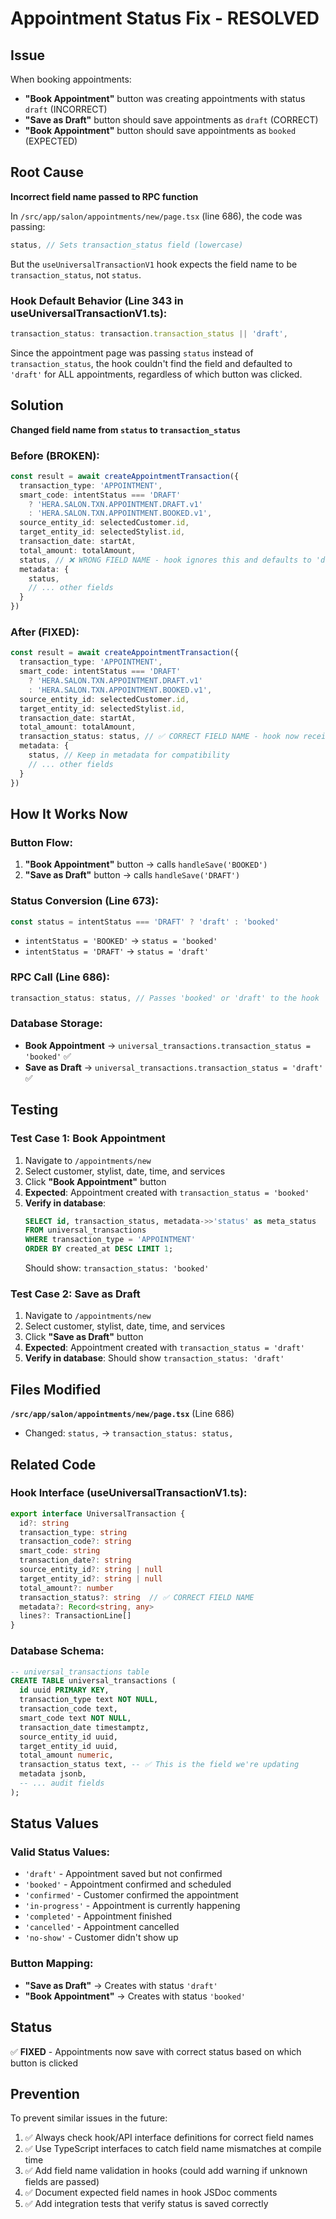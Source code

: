 # Appointment Status Fix - RESOLVED

## Issue
When booking appointments:
- **"Book Appointment"** button was creating appointments with status `draft` (INCORRECT)
- **"Save as Draft"** button should save appointments as `draft` (CORRECT)
- **"Book Appointment"** button should save appointments as `booked` (EXPECTED)

## Root Cause
**Incorrect field name passed to RPC function**

In `/src/app/salon/appointments/new/page.tsx` (line 686), the code was passing:
```typescript
status, // Sets transaction_status field (lowercase)
```

But the `useUniversalTransactionV1` hook expects the field name to be `transaction_status`, not `status`.

### Hook Default Behavior (Line 343 in useUniversalTransactionV1.ts):
```typescript
transaction_status: transaction.transaction_status || 'draft',
```

Since the appointment page was passing `status` instead of `transaction_status`, the hook couldn't find the field and defaulted to `'draft'` for ALL appointments, regardless of which button was clicked.

## Solution
**Changed field name from `status` to `transaction_status`**

### Before (BROKEN):
```typescript
const result = await createAppointmentTransaction({
  transaction_type: 'APPOINTMENT',
  smart_code: intentStatus === 'DRAFT'
    ? 'HERA.SALON.TXN.APPOINTMENT.DRAFT.v1'
    : 'HERA.SALON.TXN.APPOINTMENT.BOOKED.v1',
  source_entity_id: selectedCustomer.id,
  target_entity_id: selectedStylist.id,
  transaction_date: startAt,
  total_amount: totalAmount,
  status, // ❌ WRONG FIELD NAME - hook ignores this and defaults to 'draft'
  metadata: {
    status,
    // ... other fields
  }
})
```

### After (FIXED):
```typescript
const result = await createAppointmentTransaction({
  transaction_type: 'APPOINTMENT',
  smart_code: intentStatus === 'DRAFT'
    ? 'HERA.SALON.TXN.APPOINTMENT.DRAFT.v1'
    : 'HERA.SALON.TXN.APPOINTMENT.BOOKED.v1',
  source_entity_id: selectedCustomer.id,
  target_entity_id: selectedStylist.id,
  transaction_date: startAt,
  total_amount: totalAmount,
  transaction_status: status, // ✅ CORRECT FIELD NAME - hook now receives the status
  metadata: {
    status, // Keep in metadata for compatibility
    // ... other fields
  }
})
```

## How It Works Now

### Button Flow:
1. **"Book Appointment"** button → calls `handleSave('BOOKED')`
2. **"Save as Draft"** button → calls `handleSave('DRAFT')`

### Status Conversion (Line 673):
```typescript
const status = intentStatus === 'DRAFT' ? 'draft' : 'booked'
```

- `intentStatus = 'BOOKED'` → `status = 'booked'`
- `intentStatus = 'DRAFT'` → `status = 'draft'`

### RPC Call (Line 686):
```typescript
transaction_status: status, // Passes 'booked' or 'draft' to the hook
```

### Database Storage:
- **Book Appointment** → `universal_transactions.transaction_status = 'booked'` ✅
- **Save as Draft** → `universal_transactions.transaction_status = 'draft'` ✅

## Testing

### Test Case 1: Book Appointment
1. Navigate to `/appointments/new`
2. Select customer, stylist, date, time, and services
3. Click **"Book Appointment"** button
4. **Expected**: Appointment created with `transaction_status = 'booked'`
5. **Verify in database**:
   ```sql
   SELECT id, transaction_status, metadata->>'status' as meta_status
   FROM universal_transactions
   WHERE transaction_type = 'APPOINTMENT'
   ORDER BY created_at DESC LIMIT 1;
   ```
   Should show: `transaction_status: 'booked'`

### Test Case 2: Save as Draft
1. Navigate to `/appointments/new`
2. Select customer, stylist, date, time, and services
3. Click **"Save as Draft"** button
4. **Expected**: Appointment created with `transaction_status = 'draft'`
5. **Verify in database**: Should show `transaction_status: 'draft'`

## Files Modified

**`/src/app/salon/appointments/new/page.tsx`** (Line 686)
- Changed: `status,` → `transaction_status: status,`

## Related Code

### Hook Interface (useUniversalTransactionV1.ts):
```typescript
export interface UniversalTransaction {
  id?: string
  transaction_type: string
  transaction_code?: string
  smart_code: string
  transaction_date?: string
  source_entity_id?: string | null
  target_entity_id?: string | null
  total_amount?: number
  transaction_status?: string  // ✅ CORRECT FIELD NAME
  metadata?: Record<string, any>
  lines?: TransactionLine[]
}
```

### Database Schema:
```sql
-- universal_transactions table
CREATE TABLE universal_transactions (
  id uuid PRIMARY KEY,
  transaction_type text NOT NULL,
  transaction_code text,
  smart_code text NOT NULL,
  transaction_date timestamptz,
  source_entity_id uuid,
  target_entity_id uuid,
  total_amount numeric,
  transaction_status text, -- ✅ This is the field we're updating
  metadata jsonb,
  -- ... audit fields
);
```

## Status Values

### Valid Status Values:
- `'draft'` - Appointment saved but not confirmed
- `'booked'` - Appointment confirmed and scheduled
- `'confirmed'` - Customer confirmed the appointment
- `'in-progress'` - Appointment is currently happening
- `'completed'` - Appointment finished
- `'cancelled'` - Appointment cancelled
- `'no-show'` - Customer didn't show up

### Button Mapping:
- **"Save as Draft"** → Creates with status `'draft'`
- **"Book Appointment"** → Creates with status `'booked'`

## Status
✅ **FIXED** - Appointments now save with correct status based on which button is clicked

## Prevention
To prevent similar issues in the future:

1. ✅ Always check hook/API interface definitions for correct field names
2. ✅ Use TypeScript interfaces to catch field name mismatches at compile time
3. ✅ Add field name validation in hooks (could add warning if unknown fields are passed)
4. ✅ Document expected field names in hook JSDoc comments
5. ✅ Add integration tests that verify status is saved correctly
